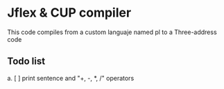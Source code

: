 # Jflex & CUP compiler
This code compiles from a custom languaje named pl to a Three-address code

## Todo list
a. [ ] print sentence and "+, -, *, /" operators
